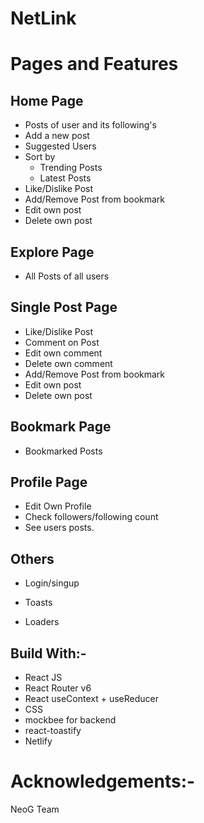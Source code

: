 # NetLink

# Pages and Features

## Home Page

- Posts of user and its following's
- Add a new post
- Suggested Users
- Sort by
  - Trending Posts
  - Latest Posts
- Like/Dislike Post
- Add/Remove Post from bookmark
- Edit own post
- Delete own post

## Explore Page

- All Posts of all users

## Single Post Page

- Like/Dislike Post
- Comment on Post
- Edit own comment
- Delete own comment
- Add/Remove Post from bookmark
- Edit own post
- Delete own post

## Bookmark Page

- Bookmarked Posts

## Profile Page

- Edit Own Profile
- Check followers/following count
- See users posts.

## Others

- Login/singup

- Toasts
- Loaders

## Build With:-

- React JS
- React Router v6
- React useContext + useReducer
- CSS
- mockbee for backend
- react-toastify
- Netlify

# Acknowledgements:-

NeoG Team
